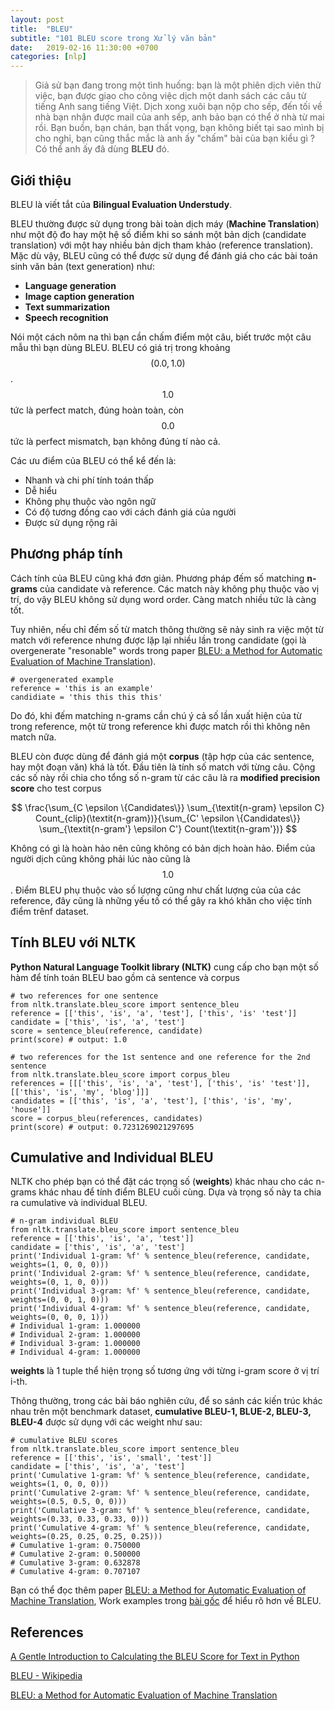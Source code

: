```yaml
---
layout: post
title:  "BLEU"
subtitle: "101 BLEU score trong Xử lý văn bản"
date:   2019-02-16 11:30:00 +0700
categories: [nlp]
---
```


> Giả sử bạn đang trong một tình huống: bạn là một phiên dịch viên thử việc, bạn được giao cho công việc dịch một danh sách các câu từ tiếng Anh sang tiếng Việt. Dịch xong xuôi bạn nộp cho sếp, đến tối về nhà bạn nhận được mail của anh sếp, anh bảo bạn có thể ở nhà từ mai rồi. Bạn buồn, bạn chán, bạn thất vọng, bạn không biết tại sao mình bị cho nghỉ, bạn cũng thắc mắc là anh ấy "chấm" bài của bạn kiểu gì ? Có thể anh ấy đã dùng **BLEU** đó.

## Giới thiệu

BLEU là viết tắt của **Bilingual Evaluation Understudy**.

BLEU thường được sử dụng trong bài toàn dịch máy (**Machine Translation**) như một độ đo hay một hệ số điểm khi so sánh một bản dịch (candidate translation) với một hay nhiều bản dịch tham khảo (reference translation). Mặc dù vậy, BLEU cũng có thể được sử dụng để đánh giá cho các bài toán sinh văn bản (text generation) như:
- **Language generation**
- **Image caption generation**
- **Text summarization**
- **Speech recognition**

Nói một cách nôm na thì bạn cần chấm điểm một câu, biết trước một câu mẫu thì bạn dùng BLEU. BLEU có giá trị trong khoảng $$ (0.0, 1.0) $$. $$ 1.0 $$ tức là perfect match, đúng hoàn toàn, còn $$ 0.0 $$ tức là perfect mismatch, bạn không đúng tí nào cả. 

Các ưu điểm của BLEU có thể kể đến là:
- Nhanh và chi phí tính toán thấp
- Dễ hiểu
- Không phụ thuộc vào ngôn ngữ
- Có độ tương đồng cao với cách đánh giá của người
- Được sử dụng rộng rãi

## Phương pháp tính

Cách tính của BLEU cũng khá đơn giản. Phương pháp đếm số matching **n-grams** của candidate và reference. Các match này không phụ thuộc vào vị trí, do vậy BLEU không sử dụng word order. Càng match nhiều tức là càng tốt. 

Tuy nhiên, nếu chỉ đếm số từ match thông thường sẽ nảy sinh ra việc một từ match với reference nhưng được lặp lại nhiều lần trong candidate (gọi là overgenerate "resonable" words trong paper [BLEU: a Method for Automatic Evaluation of Machine Translation](http://www.aclweb.org/anthology/P02-1040.pdf)). 

~~~~
# overgenerated example
reference = 'this is an example'
candidiate = 'this this this this'
~~~~

Do đó, khi đếm matching n-grams cần chú ý cả số lần xuất hiện của từ trong reference, một từ trong reference khi được match rồi thì không nên match nữa.

BLEU còn được dùng để đánh giá một **corpus** (tập hợp của các sentence, hay một đoạn văn) khá là tốt. Đầu tiên là tính số match với từng câu. Cộng các số này rồi chia cho tổng số n-gram từ các câu là ra **modified precision score** cho test corpus

$$ \frac{\sum_{C \epsilon \{Candidates\}} \sum_{\textit{n-gram} \epsilon C} Count_{clip}(\textit{n-gram})}{\sum_{C' \epsilon \{Candidates\}} \sum_{\textit{n-gram'} \epsilon C'} Count(\textit{n-gram'})} $$

Không có gì là hoàn hảo nên cũng không có bản dịch hoàn hảo. Điểm của người dịch cũng không phải lúc nào cũng là $$1.0$$. Điểm BLEU phụ thuộc vào số lượng cũng như chất lượng của của các reference, đây cũng là những yếu tố có thể gây ra khó khăn cho việc tính điểm trênf dataset.

## Tính BLEU với NLTK

**Python Natural Language Toolkit library (NLTK)** cung cấp cho bạn một số hàm để tính toán BLEU bao gồm cả sentence và corpus

~~~~
# two references for one sentence
from nltk.translate.bleu_score import sentence_bleu
reference = [['this', 'is', 'a', 'test'], ['this', 'is' 'test']]
candidate = ['this', 'is', 'a', 'test']
score = sentence_bleu(reference, candidate)
print(score) # output: 1.0

# two references for the 1st sentence and one reference for the 2nd sentence
from nltk.translate.bleu_score import corpus_bleu
references = [[['this', 'is', 'a', 'test'], ['this', 'is' 'test']], [['this', 'is', 'my', 'blog']]]
candidates = [['this', 'is', 'a', 'test'], ['this', 'is', 'my', 'house']]
score = corpus_bleu(references, candidates)
print(score) # output: 0.7231269021297695
~~~~

## Cumulative and Individual BLEU

NLTK cho phép bạn có thể đặt các trọng số  (**weights**) khác nhau cho các n-grams khác nhau để tính điểm BLEU cuối cùng. Dựa và trọng số này ta chia ra cumulative và individual BLEU.

~~~~
# n-gram individual BLEU
from nltk.translate.bleu_score import sentence_bleu
reference = [['this', 'is', 'a', 'test']]
candidate = ['this', 'is', 'a', 'test']
print('Individual 1-gram: %f' % sentence_bleu(reference, candidate, weights=(1, 0, 0, 0)))
print('Individual 2-gram: %f' % sentence_bleu(reference, candidate, weights=(0, 1, 0, 0)))
print('Individual 3-gram: %f' % sentence_bleu(reference, candidate, weights=(0, 0, 1, 0)))
print('Individual 4-gram: %f' % sentence_bleu(reference, candidate, weights=(0, 0, 0, 1)))
# Individual 1-gram: 1.000000
# Individual 2-gram: 1.000000
# Individual 3-gram: 1.000000
# Individual 4-gram: 1.000000
~~~~

**weights** là 1 tuple thể hiện trọng số tương ứng với từng i-gram score ở vị trí i-th.

Thông thường, trong các bài báo nghiên cứu, để so sánh các kiến trúc khác nhau trên một benchmark dataset, **cumulative BLEU-1, BLUE-2, BLEU-3, BLEU-4** được sử dụng với các weight như sau:

~~~~
# cumulative BLEU scores
from nltk.translate.bleu_score import sentence_bleu
reference = [['this', 'is', 'small', 'test']]
candidate = ['this', 'is', 'a', 'test']
print('Cumulative 1-gram: %f' % sentence_bleu(reference, candidate, weights=(1, 0, 0, 0)))
print('Cumulative 2-gram: %f' % sentence_bleu(reference, candidate, weights=(0.5, 0.5, 0, 0)))
print('Cumulative 3-gram: %f' % sentence_bleu(reference, candidate, weights=(0.33, 0.33, 0.33, 0)))
print('Cumulative 4-gram: %f' % sentence_bleu(reference, candidate, weights=(0.25, 0.25, 0.25, 0.25)))
# Cumulative 1-gram: 0.750000
# Cumulative 2-gram: 0.500000
# Cumulative 3-gram: 0.632878
# Cumulative 4-gram: 0.707107
~~~~

Bạn có thể đọc thêm paper [BLEU: a Method for Automatic Evaluation of Machine Translation](http://www.aclweb.org/anthology/P02-1040.pdf), Work examples trong [bài gốc](https://machinelearningmastery.com/calculate-bleu-score-for-text-python/) để hiểu rõ hơn về BLEU.

## References

[A Gentle Introduction to Calculating the BLEU Score for Text in Python](https://machinelearningmastery.com/calculate-bleu-score-for-text-python/)

[BLEU - Wikipedia](https://en.wikipedia.org/wiki/BLEU)

[BLEU: a Method for Automatic Evaluation of Machine Translation](http://www.aclweb.org/anthology/P02-1040.pdf)